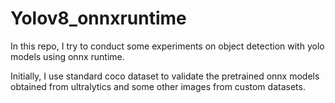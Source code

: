 # Yolov8_onnxruntime

In this repo, I try to conduct some experiments on object detection with yolo models using onnx runtime. 

Initially, I use standard coco dataset to validate the pretrained onnx models obtained from ultralytics and some other images from custom datasets.

